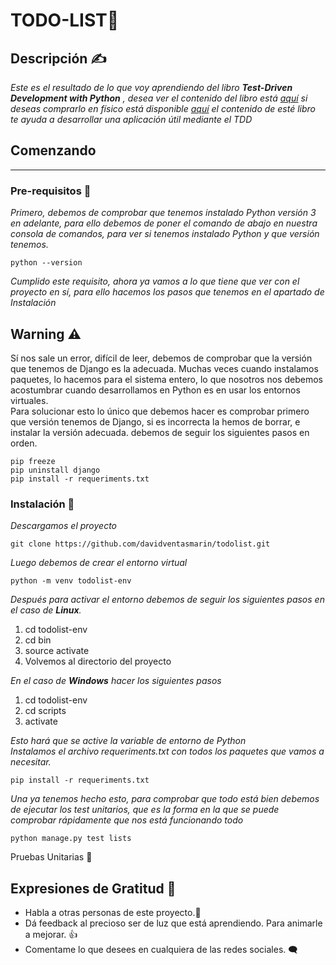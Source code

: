 # TODO-LIST🚀

## Descripción ✍️
_Este es el resultado de lo que voy aprendiendo del libro **Test-Driven Development with Python**_
_, desea ver el contenido del libro está [aquí](https://www.obeythetestinggoat.com/pages/book.html#toc)_
_si deseas comprarlo en físico está disponible [aquí](https://www.obeythetestinggoat.com/pages/book.html)_
_el contenido de esté libro te ayuda a desarrollar una aplicación útil mediante el TDD_

## Comenzando
---

### Pre-requisitos 📃
_Primero, debemos de comprobar que tenemos instalado Python versión 3 en adelante, para ello debemos de poner el comando de abajo en nuestra consola de comandos, para ver si tenemos instalado Python y que versión tenemos._
```
python --version
```
_Cumplido este requisito, ahora ya vamos a lo que tiene que ver con el proyecto en sí, para ello hacemos los pasos que tenemos en el apartado de Instalación_

## Warning ⚠️
Sí nos sale un error, difícil de leer, debemos de comprobar que la versión que tenemos de Django es la adecuada. Muchas veces cuando instalamos paquetes, lo hacemos para el sistema entero, lo que nosotros nos debemos acostumbrar cuando desarrollamos en Python es en usar los entornos virtuales.  
Para solucionar esto lo único que debemos hacer es comprobar primero que versión tenemos de Django, si es incorrecta la hemos de borrar, e instalar la versión adecuada. debemos de seguir los siguientes pasos en orden.

```
pip freeze 
pip uninstall django
pip install -r requeriments.txt
```

### Instalación 🧰
_Descargamos el proyecto_
```
git clone https://github.com/davidventasmarin/todolist.git
```
_Luego debemos de crear el entorno virtual_
```
python -m venv todolist-env
```
_Después para activar el entorno debemos de seguir los siguientes pasos en el caso de **Linux**._  
1. cd todolist-env
2. cd bin
3. source activate
4. Volvemos al directorio del proyecto    

_En el caso de **Windows** hacer los siguientes pasos_  
1. cd todolist-env
2. cd scripts
3. activate
   
_Esto hará que se active la variable de entorno de Python_  
_Instalamos el archivo requeriments.txt con todos los paquetes que vamos a necesitar._
```
pip install -r requeriments.txt
```
_Una ya tenemos hecho esto, para comprobar que todo está bien debemos de ejecutar los test unitarios, que es la forma en la que se puede comprobar rápidamente que nos está funcionando todo_
```
python manage.py test lists
```

Pruebas Unitarias 🧪

## Expresiones de Gratitud 🎁
* Habla a otras personas de este proyecto.📢
* Dá feedback al precioso ser de luz que está aprendiendo. Para animarle a mejorar. 👍
* Comentame lo que desees en cualquiera de las redes sociales. 🗨️
  




